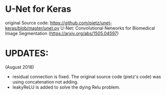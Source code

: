 # U-Net for Keras

original Source code: https://github.com/pietz/unet-keras/blob/master/unet.py
U-Net: Convolutional Networks for Biomedical Image Segmentation
(https://arxiv.org/abs/1505.04597)




# UPDATES:

(August 2018)
* residual connection is fixed. The original source code (pietz's code) was using concatenation not adding.
* leakyReLU is added  to solve the dying Relu problem. 




